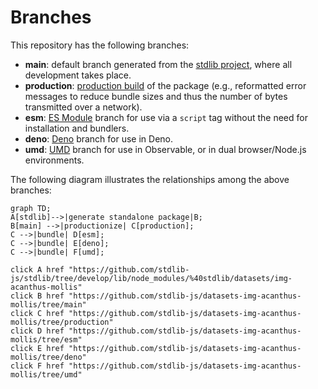 <!--

@license Apache-2.0

Copyright (c) 2022 The Stdlib Authors.

Licensed under the Apache License, Version 2.0 (the "License");
you may not use this file except in compliance with the License.
You may obtain a copy of the License at

    http://www.apache.org/licenses/LICENSE-2.0

Unless required by applicable law or agreed to in writing, software
distributed under the License is distributed on an "AS IS" BASIS,
WITHOUT WARRANTIES OR CONDITIONS OF ANY KIND, either express or implied.
See the License for the specific language governing permissions and
limitations under the License.

-->

# Branches

This repository has the following branches:

-   **main**: default branch generated from the [stdlib project][stdlib-url], where all development takes place.
-   **production**: [production build][production-url] of the package (e.g., reformatted error messages to reduce bundle sizes and thus the number of bytes transmitted over a network).
-   **esm**: [ES Module][esm-url] branch for use via a `script` tag without the need for installation and bundlers.
-   **deno**: [Deno][deno-url] branch for use in Deno.
-   **umd**: [UMD][umd-url] branch for use in Observable, or in dual browser/Node.js environments.

The following diagram illustrates the relationships among the above branches:

```mermaid
graph TD;
A[stdlib]-->|generate standalone package|B;
B[main] -->|productionize| C[production];
C -->|bundle| D[esm];
C -->|bundle| E[deno];
C -->|bundle| F[umd];

click A href "https://github.com/stdlib-js/stdlib/tree/develop/lib/node_modules/%40stdlib/datasets/img-acanthus-mollis"
click B href "https://github.com/stdlib-js/datasets-img-acanthus-mollis/tree/main"
click C href "https://github.com/stdlib-js/datasets-img-acanthus-mollis/tree/production"
click D href "https://github.com/stdlib-js/datasets-img-acanthus-mollis/tree/esm"
click E href "https://github.com/stdlib-js/datasets-img-acanthus-mollis/tree/deno"
click F href "https://github.com/stdlib-js/datasets-img-acanthus-mollis/tree/umd"
```

[stdlib-url]: https://github.com/stdlib-js/stdlib/tree/develop/lib/node_modules/%40stdlib/datasets/img-acanthus-mollis
[production-url]: https://github.com/stdlib-js/datasets-img-acanthus-mollis/tree/production
[deno-url]: https://github.com/stdlib-js/datasets-img-acanthus-mollis/tree/deno
[umd-url]: https://github.com/stdlib-js/datasets-img-acanthus-mollis/tree/umd
[esm-url]: https://github.com/stdlib-js/datasets-img-acanthus-mollis/tree/esm